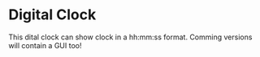 # Digital Clock

This dital clock can show clock in a hh:mm:ss format. Comming versions will contain a GUI too!
